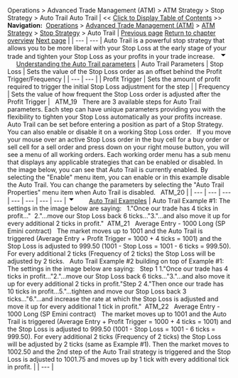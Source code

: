 ﻿
Operations \> Advanced Trade Management (ATM) \> ATM Strategy \> Stop Strategy \> Auto Trail
Auto Trail
| \<\< [Click to Display Table of Contents](auto_trail.md) \>\> **Navigation:**     [Operations](operations-1.md) \> [Advanced Trade Management (ATM)](advanced_trade_management_atm-1.md) \> [ATM Strategy](atm_strategy-1.md) \> [Stop Strategy](stop_strategy-1.md) \> Auto Trail | [Previous page](auto_breakeven-1.md) [Return to chapter overview](stop_strategy-1.md) [Next page](manage_atm_strategy_templates-1.md) |
| --- | --- |
Auto Trail is a powerful stop strategy that allows you to be more liberal with your Stop Loss at the early stage of your trade and tighten your Stop Loss as your profits in your trade increase.
 
![tog_minus](tog_minus-1.gif)        [Understanding the Auto Trail parameters](javascript:HMToggle('toggle','UnderstandingTheAutoTrailParameters','UnderstandingTheAutoTrailParameters_ICON'))
| Auto Trail Parameters   | Stop Loss | Sets the value of the Stop Loss order as an offset behind the Profit Trigger/Frequency | | --- | --- | | Profit Trigger | Sets the amount of profit required to trigger the initial Stop Loss adjustment for the step | | Frequency | Sets the value of how frequent the Stop Loss order is adjusted after the Profit Trigger |      ATM_19   There are 3 available steps for Auto Trail parameters. Each step can have unique parameters providing you with the flexibility to tighten your Stop Loss automatically as your profits increase. Auto Trail can be set before entering a position as part of a Stop Strategy. You can also enable or disable it on a working Stop Loss order.   If you move your mouse over an active Stop Loss order in the buy cell for a buy order or sell cell for a sell order and press down on your right mouse button, you will see a menu of all working orders. Each working order menu has a sub menu that displays any applicable strategies that can be enabled or disabled. In the image below, you can see that Auto Trail is currently enabled. By selecting the "Enable" menu item, you can enable or in this example disable the Auto Trail. You can change the parameters by selecting the "Auto Trail Properties" menu item when Auto Trail is disabled.   ATM_20 |
| --- | --- | --- | --- | --- | --- | --- |
![tog_minus](tog_minus-1.gif)        [Auto Trail Examples](javascript:HMToggle('toggle','AutoTrailExamples','AutoTrailExamples_ICON'))
| Auto Trail Example \#1: The settings in the image below are saying:   1\."Once our trade has 4 ticks in profit..."  2\."...move our Stop Loss back 6 ticks..."3\."...and also move it up for every additional 2 ticks in profit."  ATM_21   Average Entry \- 1000 Long (SP Emini contract)   The market moves up to 1001 and the Auto Trail is triggered (Average Entry \+ Profit Trigger \= 1000 \+ 4 ticks \= 1001\) and the Stop Loss is adjusted to 999\.50 (1001 \- Stop Loss \= 1001 \- 6 ticks \= 999\.50\). For every additional 2 ticks (Frequency of 2 ticks) the Stop Loss will be adjusted by 2 ticks.   Auto Trail Example \#2 building on top of Example \#1: The settings in the image below are saying:   Step 1 1\."Once our trade has 4 ticks in profit..."2\."...move our Stop Loss back 6 ticks..."3\."...and also move it up for every additional 2 ticks in profit."Step 2 4\."Then once our trade has 10 ticks in profit...5\."...tighten and move our Stop Loss back 3 ticks..."6\."...and increase the rate at which the Stop Loss is adjusted and move it up for every additional 1 tick in profit."  ATM_22   Average Entry \- 1000 Long (SP Emini contract)   The market moves up to 1001 and the Auto Trail is triggered (Average Entry \+ Profit Trigger \= 1000 \+ 4 ticks \= 1001\) and the Stop Loss is adjusted to 999\.50 (1001 \- Stop Loss \= 1001 \- 6 ticks \= 999\.50\). For every additional 2 ticks (Frequency of 2 ticks) the Stop Loss will be adjusted by 2 ticks (same as Example \#1\). Then the market moves to 1002\.50 and the 2nd step of the Auto Trail strategy is triggered and the Stop Loss is adjusted to 1001\.75 and moves up by 1 tick with every additional tick in profit. |
| --- |
